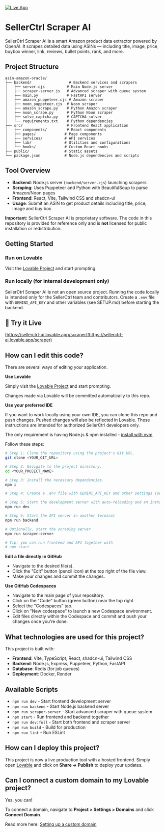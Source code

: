 [![Live App](https://img.shields.io/badge/Visit%20App-sellerctrl--ai.lovable.app-orange?style=for-the-badge)](https://sellerctrl-ai.lovable.app/scraper)

# SellerCtrl Scraper AI

SellerCtrl Scraper AI is a smart Amazon product data extractor powered by OpenAI. It scrapes detailed data using ASINs — including title, image, price, buybox winner, link, reviews, bullet points, rank, and more.

## Project Structure

```
asin-amazon-oracle/
├── backend/                 # Backend services and scrapers
│   ├── server.cjs          # Main Node.js server
│   ├── scraper-server.js   # Advanced scraper with queue system
│   ├── main.py             # FastAPI server
│   ├── amazon_puppeteer.cjs # Amazon scraper
│   ├── noon_puppeteer.cjs  # Noon scraper
│   ├── amazon_scrape.py    # Python Amazon scraper
│   ├── noon_scrape.py      # Python Noon scraper
│   ├── solve_captcha.py    # CAPTCHA solver
│   └── requirements.txt    # Python dependencies
├── src/                    # Frontend React application
│   ├── components/         # React components
│   ├── pages/             # Page components
│   ├── services/          # API services
│   ├── lib/               # Utilities and configurations
│   └── hooks/             # Custom React hooks
├── public/                # Static assets
└── package.json           # Node.js dependencies and scripts
```

## Tool Overview
- **Backend**: Node.js server (`backend/server.cjs`) launching scrapers
- **Scraping**: Uses Puppeteer and Python with BeautifulSoup to parse Amazon/Noon pages
- **Frontend**: React, Vite, Tailwind CSS and shadcn-ui
- **Usage**: Submit an ASIN to get product details including title, price, image and buy box

**Important:** SellerCtrl Scraper AI is proprietary software. The code in this repository is provided for reference only and is **not** licensed for public installation or redistribution.

## Getting Started

### Run on Lovable
Visit the [Lovable Project](https://lovable.dev/projects/77be9585-29f7-4d03-94b0-0ce9b51d6b84) and start prompting.

### Run locally (for internal development only)
SellerCtrl Scraper AI is not an open source project. Running the code locally is intended only for the SellerCtrl team and contributors.
Create a `.env` file with `GEMINI_API_KEY` and other variables (see SETUP.md) before starting the backend.

## 🔗 Try it Live
[https://sellerctrl-ai.lovable.app/scraper](https://sellerctrl-ai.lovable.app/scraper)

## How can I edit this code?

There are several ways of editing your application.

**Use Lovable**

Simply visit the [Lovable Project](https://lovable.dev/projects/77be9585-29f7-4d03-94b0-0ce9b51d6b84) and start prompting.

Changes made via Lovable will be committed automatically to this repo.

**Use your preferred IDE**

If you want to work locally using your own IDE, you can clone this repo and push changes. Pushed changes will also be reflected in Lovable. These instructions are intended for authorized SellerCtrl developers only.

The only requirement is having Node.js & npm installed - [install with nvm](https://github.com/nvm-sh/nvm#installing-and-updating)

Follow these steps:

```sh
# Step 1: Clone the repository using the project's Git URL.
git clone <YOUR_GIT_URL>

# Step 2: Navigate to the project directory.
cd <YOUR_PROJECT_NAME>

# Step 3: Install the necessary dependencies.
npm i

# Step 4: Create a .env file with GEMINI_API_KEY and other settings (see SETUP.md).

# Step 5: Start the development server with auto-reloading and an instant preview.
npm run dev

# Step 6: Start the API server in another terminal
npm run backend

# Optionally, start the scraping server
npm run scraper-server

# Tip: you can run frontend and API together with
# npm start
```

**Edit a file directly in GitHub**

- Navigate to the desired file(s).
- Click the "Edit" button (pencil icon) at the top right of the file view.
- Make your changes and commit the changes.

**Use GitHub Codespaces**

- Navigate to the main page of your repository.
- Click on the "Code" button (green button) near the top right.
- Select the "Codespaces" tab.
- Click on "New codespace" to launch a new Codespace environment.
- Edit files directly within the Codespace and commit and push your changes once you're done.

## What technologies are used for this project?

This project is built with:

- **Frontend**: Vite, TypeScript, React, shadcn-ui, Tailwind CSS
- **Backend**: Node.js, Express, Puppeteer, Python, FastAPI
- **Database**: Redis (for job queues)
- **Deployment**: Docker, Render

## Available Scripts

- `npm run dev` - Start frontend development server
- `npm run backend` - Start Node.js backend server
- `npm run scraper-server` - Start advanced scraper with queue system
- `npm start` - Run frontend and backend together
- `npm run dev:full` - Start both frontend and scraper server
- `npm run build` - Build for production
- `npm run lint` - Run ESLint

## How can I deploy this project?

This project is now a live production tool with a hosted frontend. Simply open [Lovable](https://lovable.dev/projects/77be9585-29f7-4d03-94b0-0ce9b51d6b84) and click on **Share -> Publish** to deploy your updates.

## Can I connect a custom domain to my Lovable project?

Yes, you can!

To connect a domain, navigate to **Project > Settings > Domains** and click **Connect Domain**.

Read more here: [Setting up a custom domain](https://docs.lovable.dev/tips-tricks/custom-domain#step-by-step-guide)
